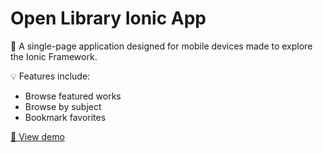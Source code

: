 # Open Library Ionic App

📢 A single-page application designed for mobile devices made to explore the Ionic Framework.

💡 Features include:
* Browse featured works
* Browse by subject
* Bookmark favorites

[🔗 View demo](http://beezus.github.io/openlibrary-ionic-demo/)